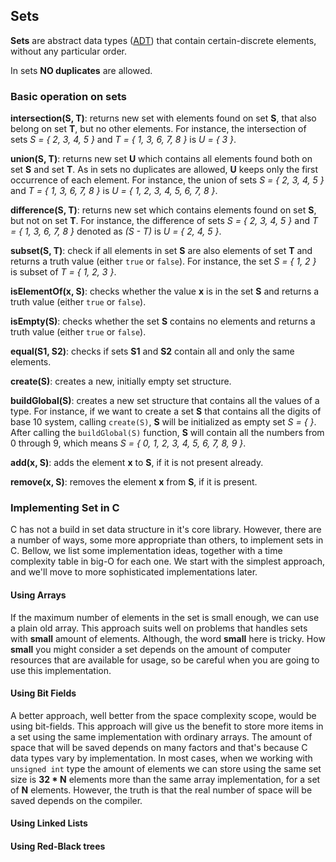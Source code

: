 ## Sets

**Sets** are abstract data types ([ADT](https://en.wikipedia.org/wiki/Abstract_data_type)) that contain certain-discrete elements, without any particular order. 

In sets **NO duplicates** are allowed.

### Basic operation on sets

**intersection(S, T)**: returns new set with elements found on set **S**, that also belong on set **T**, but no other elements. For instance, the intersection of sets  *S = { 2, 3, 4, 5 }*  and *T = { 1, 3, 6, 7, 8 }* is *U = { 3 }*.

**union(S, T)**: returns new set **U** which contains all elements found both on set **S** and set **T**. As in sets no duplicates are allowed, **U** keeps only the first occurrence of each element. For instance, the union of sets *S = { 2, 3, 4, 5 }* and *T = { 1, 3, 6, 7, 8 }* is *U = { 1, 2, 3, 4, 5, 6, 7, 8 }*.

**difference(S, T)**: returns new set which contains elements found on set **S**, but not on set **T**. For instance, the difference of sets *S = { 2, 3, 4, 5 }* and *T = { 1, 3, 6, 7, 8 }* denoted as *(S - T)* is *U = { 2, 4, 5 }*.

**subset(S, T)**: check if all elements in set **S** are also elements of set **T** and returns a truth value (either `true` or `false`). For instance, the set *S = { 1, 2 }* is subset of *T = { 1, 2, 3 }*.

**isElementOf(x, S)**: checks whether the value **x** is in the set **S** and returns a truth value (either `true` or `false`).

**isEmpty(S)**: checks whether the set **S** contains no elements and returns a truth value (either `true` or `false`).

**equal(S1, S2)**: checks if sets **S1** and **S2** contain all and only the same elements. 

**create(S)**: creates a new, initially empty set structure. 

**buildGlobal(S)**: creates a new set structure that contains all the values of a type. For instance, if we want to create a set **S** that contains all the digits of base 10 system, calling `create(S)`, **S** will be initialized as empty set *S = { }*. After calling the `buildGlobal(S)` function, **S** will contain all the numbers from 0 through 9, which means *S = { 0, 1, 2, 3, 4, 5, 6, 7, 8, 9 }*.

**add(x, S)**: adds the element **x** to **S**, if it is not present already.

**remove(x, S)**: removes the element **x** from **S**, if it is present.

### Implementing Set in C

C has not a build in set data structure in it's core library. However, there are a number of ways, some more appropriate than others, to implement sets in C. Bellow, we list some implementation ideas, together with a time complexity table in big-O for each one. We start with the simplest approach, and we'll move to more sophisticated implementations later.

#### Using Arrays

If the maximum number of elements in the set is small enough, we can use a plain old array. This approach suits well on problems that handles sets with **small** amount of elements. Although, the word **small** here is tricky. How **small** you might consider a set depends on the amount of computer resources that are available for usage, so be careful when you are going to use this implementation.

#### Using Bit Fields

A better approach, well better from the space complexity scope, would be using bit-fields. This approach will give us the benefit to store more items in a set using the same implementation with ordinary arrays. The amount of space that will be saved depends on many factors and that's because C data types vary by implementation. In most cases, when we working with `unsigned int` type the amount of elements we can store using the same set size is **32 * N** elements more than the same array implementation, for a set of **N** elements. However, the truth is that the real number of space will be saved depends on the compiler.


#### Using Linked Lists

#### Using Red-Black trees
